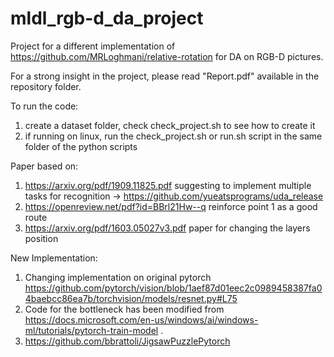 # mldl_rgb-d_da_project
Project for a different implementation of https://github.com/MRLoghmani/relative-rotation for DA on RGB-D pictures.

For a strong insight in the project, please read "Report.pdf" available in the repository folder.

To run the code:

1) create a dataset folder, check check_project.sh to see how to create it
2) if running on linux, run the check_project.sh or run.sh script in the same folder of the python scripts

Paper based on:

1) https://arxiv.org/pdf/1909.11825.pdf suggesting to implement multiple tasks for recognition -> https://github.com/yueatsprograms/uda_release
2) https://openreview.net/pdf?id=BBrl21Hw--q reinforce point 1 as a good route
3) https://arxiv.org/pdf/1603.05027v3.pdf paper for changing the layers position


New Implementation:

1) Changing implementation on original pytorch https://github.com/pytorch/vision/blob/1aef87d01eec2c0989458387fa04baebcc86ea7b/torchvision/models/resnet.py#L75
2) Code for the bottleneck has been modified from https://docs.microsoft.com/en-us/windows/ai/windows-ml/tutorials/pytorch-train-model .
3) https://github.com/bbrattoli/JigsawPuzzlePytorch
